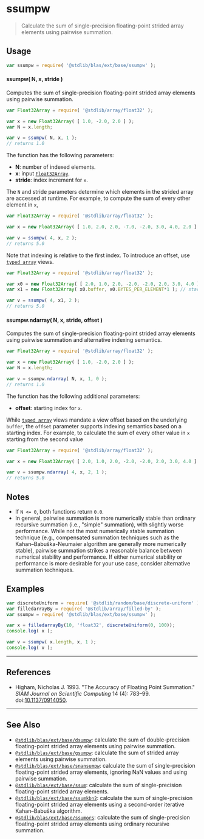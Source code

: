 <!--

@license Apache-2.0

Copyright (c) 2024 The Stdlib Authors.

Licensed under the Apache License, Version 2.0 (the "License");
you may not use this file except in compliance with the License.
You may obtain a copy of the License at

   http://www.apache.org/licenses/LICENSE-2.0

Unless required by applicable law or agreed to in writing, software
distributed under the License is distributed on an "AS IS" BASIS,
WITHOUT WARRANTIES OR CONDITIONS OF ANY KIND, either express or implied.
See the License for the specific language governing permissions and
limitations under the License.

-->

# ssumpw

> Calculate the sum of single-precision floating-point strided array elements using pairwise summation.

<section class="intro">

</section>

<!-- /.intro -->

<section class="usage">

## Usage

```javascript
var ssumpw = require( '@stdlib/blas/ext/base/ssumpw' );
```

#### ssumpw( N, x, stride )

Computes the sum of single-precision floating-point strided array elements using pairwise summation.

```javascript
var Float32Array = require( '@stdlib/array/float32' );

var x = new Float32Array( [ 1.0, -2.0, 2.0 ] );
var N = x.length;

var v = ssumpw( N, x, 1 );
// returns 1.0
```

The function has the following parameters:

-   **N**: number of indexed elements.
-   **x**: input [`Float32Array`][@stdlib/array/float32].
-   **stride**: index increment for `x`.

The `N` and stride parameters determine which elements in the strided array are accessed at runtime. For example, to compute the sum of every other element in `x`,

```javascript
var Float32Array = require( '@stdlib/array/float32' );

var x = new Float32Array( [ 1.0, 2.0, 2.0, -7.0, -2.0, 3.0, 4.0, 2.0 ] );

var v = ssumpw( 4, x, 2 );
// returns 5.0
```

Note that indexing is relative to the first index. To introduce an offset, use [`typed array`][mdn-typed-array] views.

<!-- eslint-disable stdlib/capitalized-comments -->

```javascript
var Float32Array = require( '@stdlib/array/float32' );

var x0 = new Float32Array( [ 2.0, 1.0, 2.0, -2.0, -2.0, 2.0, 3.0, 4.0 ] );
var x1 = new Float32Array( x0.buffer, x0.BYTES_PER_ELEMENT*1 ); // start at 2nd element

var v = ssumpw( 4, x1, 2 );
// returns 5.0
```

#### ssumpw.ndarray( N, x, stride, offset )

Computes the sum of single-precision floating-point strided array elements using pairwise summation and alternative indexing semantics.

```javascript
var Float32Array = require( '@stdlib/array/float32' );

var x = new Float32Array( [ 1.0, -2.0, 2.0 ] );
var N = x.length;

var v = ssumpw.ndarray( N, x, 1, 0 );
// returns 1.0
```

The function has the following additional parameters:

-   **offset**: starting index for `x`.

While [`typed array`][mdn-typed-array] views mandate a view offset based on the underlying `buffer`, the `offset` parameter supports indexing semantics based on a starting index. For example, to calculate the sum of every other value in `x` starting from the second value

```javascript
var Float32Array = require( '@stdlib/array/float32' );

var x = new Float32Array( [ 2.0, 1.0, 2.0, -2.0, -2.0, 2.0, 3.0, 4.0 ] );

var v = ssumpw.ndarray( 4, x, 2, 1 );
// returns 5.0
```

</section>

<!-- /.usage -->

<section class="notes">

## Notes

-   If `N <= 0`, both functions return `0.0`.
-   In general, pairwise summation is more numerically stable than ordinary recursive summation (i.e., "simple" summation), with slightly worse performance. While not the most numerically stable summation technique (e.g., compensated summation techniques such as the Kahan–Babuška-Neumaier algorithm are generally more numerically stable), pairwise summation strikes a reasonable balance between numerical stability and performance. If either numerical stability or performance is more desirable for your use case, consider alternative summation techniques.

</section>

<!-- /.notes -->

<section class="examples">

## Examples

<!-- eslint no-undef: "error" -->

```javascript
var discreteUniform = require( '@stdlib/random/base/discrete-uniform' ).factory;
var filledarrayBy = require( '@stdlib/array/filled-by' );
var ssumpw = require( '@stdlib/blas/ext/base/ssumpw' );

var x = filledarrayBy(10, 'float32', discreteUniform(0, 100));
console.log( x );

var v = ssumpw( x.length, x, 1 );
console.log( v );
```

</section>

<!-- /.examples -->

* * *

<section class="references">

## References

-   Higham, Nicholas J. 1993. "The Accuracy of Floating Point Summation." _SIAM Journal on Scientific Computing_ 14 (4): 783–99. doi:[10.1137/0914050][@higham:1993a].

</section>

<!-- /.references -->

<!-- Section for related `stdlib` packages. Do not manually edit this section, as it is automatically populated. -->

<section class="related">

* * *

## See Also

-   <span class="package-name">[`@stdlib/blas/ext/base/dsumpw`][@stdlib/blas/ext/base/dsumpw]</span><span class="delimiter">: </span><span class="description">calculate the sum of double-precision floating-point strided array elements using pairwise summation.</span>
-   <span class="package-name">[`@stdlib/blas/ext/base/gsumpw`][@stdlib/blas/ext/base/gsumpw]</span><span class="delimiter">: </span><span class="description">calculate the sum of strided array elements using pairwise summation.</span>
-   <span class="package-name">[`@stdlib/blas/ext/base/snansumpw`][@stdlib/blas/ext/base/snansumpw]</span><span class="delimiter">: </span><span class="description">calculate the sum of single-precision floating-point strided array elements, ignoring NaN values and using pairwise summation.</span>
-   <span class="package-name">[`@stdlib/blas/ext/base/ssum`][@stdlib/blas/ext/base/ssum]</span><span class="delimiter">: </span><span class="description">calculate the sum of single-precision floating-point strided array elements.</span>
-   <span class="package-name">[`@stdlib/blas/ext/base/ssumkbn2`][@stdlib/blas/ext/base/ssumkbn2]</span><span class="delimiter">: </span><span class="description">calculate the sum of single-precision floating-point strided array elements using a second-order iterative Kahan–Babuška algorithm.</span>
-   <span class="package-name">[`@stdlib/blas/ext/base/ssumors`][@stdlib/blas/ext/base/ssumors]</span><span class="delimiter">: </span><span class="description">calculate the sum of single-precision floating-point strided array elements using ordinary recursive summation.</span>

</section>

<!-- /.related -->

<!-- Section for all links. Make sure to keep an empty line after the `section` element and another before the `/section` close. -->

<section class="links">

[@stdlib/array/float32]: https://github.com/stdlib-js/stdlib/tree/develop/lib/node_modules/%40stdlib/array/float32

[mdn-typed-array]: https://developer.mozilla.org/en-US/docs/Web/JavaScript/Reference/Global_Objects/TypedArray

[@higham:1993a]: https://doi.org/10.1137/0914050

<!-- <related-links> -->

[@stdlib/blas/ext/base/dsumpw]: https://github.com/stdlib-js/stdlib/tree/develop/lib/node_modules/%40stdlib/blas/ext/base/dsumpw

[@stdlib/blas/ext/base/gsumpw]: https://github.com/stdlib-js/stdlib/tree/develop/lib/node_modules/%40stdlib/blas/ext/base/gsumpw

[@stdlib/blas/ext/base/snansumpw]: https://github.com/stdlib-js/stdlib/tree/develop/lib/node_modules/%40stdlib/blas/ext/base/snansumpw

[@stdlib/blas/ext/base/ssum]: https://github.com/stdlib-js/stdlib/tree/develop/lib/node_modules/%40stdlib/blas/ext/base/ssum

[@stdlib/blas/ext/base/ssumkbn2]: https://github.com/stdlib-js/stdlib/tree/develop/lib/node_modules/%40stdlib/blas/ext/base/ssumkbn2

[@stdlib/blas/ext/base/ssumors]: https://github.com/stdlib-js/stdlib/tree/develop/lib/node_modules/%40stdlib/blas/ext/base/ssumors

<!-- </related-links> -->

</section>

<!-- /.links -->
